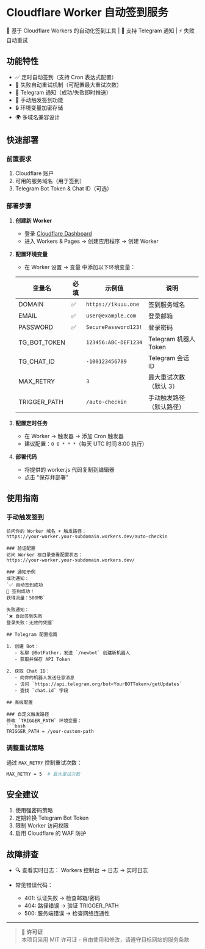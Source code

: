 # Cloudflare Worker 自动签到服务

📡 基于 Cloudflare Workers 的自动化签到工具 | 🚀 支持 Telegram 通知 | ⚡ 失败自动重试

## 功能特性

- ✅ 定时自动签到（支持 Cron 表达式配置）
- 🔄 失败自动重试机制（可配置最大重试次数）
- 📨 Telegram 通知（成功/失败即时推送）
- 🎯 手动触发签到功能
- 🔒 环境变量加密存储
- 🌍 多域名兼容设计

## 快速部署

### 前置要求

1. Cloudflare 账户
2. 可用的服务域名（用于签到）
3. Telegram Bot Token & Chat ID（可选）

### 部署步骤

1. **创建新 Worker**
   - 登录 [Cloudflare Dashboard](https://dash.cloudflare.com/)
   - 进入 Workers & Pages → 创建应用程序 → 创建 Worker

2. **配置环境变量**
   - 在 Worker 设置 → 变量 中添加以下环境变量：

   | 变量名          | 必填 | 示例值                  | 说明                     |
   |-----------------|------|-------------------------|--------------------------|
   | DOMAIN          | ✅  | `https://ikuuu.one`     | 签到服务域名             |
   | EMAIL           | ✅  | `user@example.com`      | 登录邮箱                 |
   | PASSWORD        | ✅  | `SecurePassword123!`    | 登录密码                 |
   | TG_BOT_TOKEN    |      | `123456:ABC-DEF1234`    | Telegram 机器人 Token    |
   | TG_CHAT_ID      |      | `-100123456789`         | Telegram 会话 ID         |
   | MAX_RETRY       |      | `3`                     | 最大重试次数（默认 3）   |
   | TRIGGER_PATH    |      | `/auto-checkin`         | 手动触发路径（默认路径） |

3. **配置定时任务**
   - 在 Worker → 触发器 → 添加 Cron 触发器
   - 建议配置：`0 8 * * *`（每天 UTC 时间 8:00 执行）

4. **部署代码**
   - 将提供的 worker.js 代码复制到编辑器
   - 点击 "保存并部署"

## 使用指南

### 手动触发签到
```
访问你的 Worker 域名 + 触发路径：
https://your-worker.your-subdomain.workers.dev/auto-checkin

### 验证配置
访问 Worker 根目录查看配置状态：
https://your-worker.your-subdomain.workers.dev/

### 通知示例
成功通知：
`✅ 自动签到成功  
🎉 签到成功！  
获得流量：500MB`

失败通知：  
`❌ 自动签到失败  
登录失败：无效的凭据`

## Telegram 配置指南

1. 创建 Bot：
   - 私聊 @BotFather，发送 `/newbot` 创建新机器人
   - 获取并保存 API Token

2. 获取 Chat ID：
   - 向你的机器人发送任意消息
   - 访问 `https://api.telegram.org/bot<YourBOTToken>/getUpdates`
   - 查找 `chat.id` 字段

## 高级配置

### 自定义触发路径
修改 `TRIGGER_PATH` 环境变量：
```bash
TRIGGER_PATH = /your-custom-path
```

### 调整重试策略
通过 `MAX_RETRY` 控制重试次数：
```bash
MAX_RETRY = 5  # 最大重试次数
```

## 安全建议

1. 使用强密码策略
2. 定期轮换 Telegram Bot Token
3. 限制 Worker 访问权限
4. 启用 Cloudflare 的 WAF 防护

## 故障排查

- 🔍 查看实时日志：
  Workers 控制台 → 日志 → 实时日志

- 常见错误代码：
  - 401: 认证失败 → 检查邮箱/密码
  - 404: 路径错误 → 验证 TRIGGER_PATH
  - 500: 服务端错误 → 检查网络连通性

---

> 📝 **许可证**  
> 本项目采用 MIT 许可证 - 自由使用和修改，请遵守目标网站的服务条款
``` 
